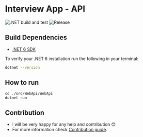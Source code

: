 # Interview App - API

![.NET build and test](https://github.com/3PillarGlobal-Ostrava/interview-app-api/workflows/.NET%20build%20and%20test/badge.svg)  ![Release](https://github.com/3PillarGlobal-Ostrava/interview-app-api/workflows/Release%20app/badge.svg)

## Build Dependencies

- [.NET 6 SDK](https://dotnet.microsoft.com/download/dotnet/6.0)

To verify your .NET 6 installation run the following in your terminal:

```bash
dotnet --version
```

## How to run

```
cd ./src/WebApi/WebApi
dotnet run
```

## Contribution
- I will be very happy for any help and contribution :blush:
- For more information check [Contribution guide](/CONTRIBUTING.md). 
